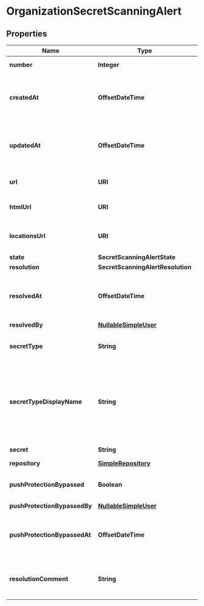 

# OrganizationSecretScanningAlert


## Properties

| Name | Type | Description | Notes |
|------------ | ------------- | ------------- | -------------|
|**number** | **Integer** | The security alert number. |  [optional] [readonly] |
|**createdAt** | **OffsetDateTime** | The time that the alert was created in ISO 8601 format: &#x60;YYYY-MM-DDTHH:MM:SSZ&#x60;. |  [optional] [readonly] |
|**updatedAt** | **OffsetDateTime** | The time that the alert was last updated in ISO 8601 format: &#x60;YYYY-MM-DDTHH:MM:SSZ&#x60;. |  [optional] [readonly] |
|**url** | **URI** | The REST API URL of the alert resource. |  [optional] [readonly] |
|**htmlUrl** | **URI** | The GitHub URL of the alert resource. |  [optional] [readonly] |
|**locationsUrl** | **URI** | The REST API URL of the code locations for this alert. |  [optional] |
|**state** | **SecretScanningAlertState** |  |  [optional] |
|**resolution** | **SecretScanningAlertResolution** |  |  [optional] |
|**resolvedAt** | **OffsetDateTime** | The time that the alert was resolved in ISO 8601 format: &#x60;YYYY-MM-DDTHH:MM:SSZ&#x60;. |  [optional] |
|**resolvedBy** | [**NullableSimpleUser**](NullableSimpleUser.md) |  |  [optional] |
|**secretType** | **String** | The type of secret that secret scanning detected. |  [optional] |
|**secretTypeDisplayName** | **String** | User-friendly name for the detected secret, matching the &#x60;secret_type&#x60;. For a list of built-in patterns, see \&quot;[Secret scanning patterns](https://docs.github.com/code-security/secret-scanning/secret-scanning-patterns#supported-secrets-for-advanced-security).\&quot; |  [optional] |
|**secret** | **String** | The secret that was detected. |  [optional] |
|**repository** | [**SimpleRepository**](SimpleRepository.md) |  |  [optional] |
|**pushProtectionBypassed** | **Boolean** | Whether push protection was bypassed for the detected secret. |  [optional] |
|**pushProtectionBypassedBy** | [**NullableSimpleUser**](NullableSimpleUser.md) |  |  [optional] |
|**pushProtectionBypassedAt** | **OffsetDateTime** | The time that push protection was bypassed in ISO 8601 format: &#x60;YYYY-MM-DDTHH:MM:SSZ&#x60;. |  [optional] |
|**resolutionComment** | **String** | The comment that was optionally added when this alert was closed |  [optional] |



